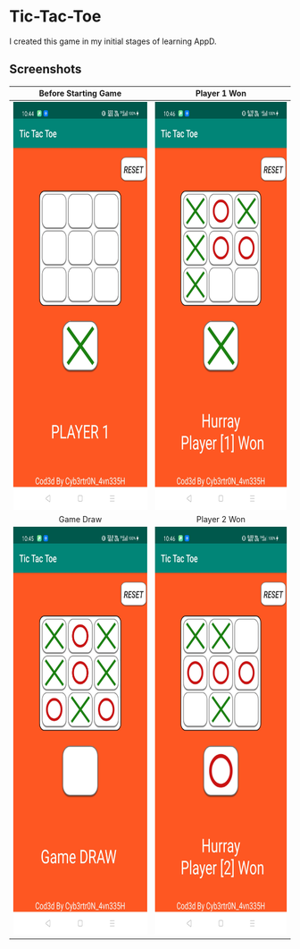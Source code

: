 # Tic-Tac-Toe
I created this game in my initial stages of learning AppD.

## Screenshots
|Before Starting Game|Player 1 Won|
|:---:|:---:|
|<img src="ScreenShots/1.jpg" width="340" height="730" />|<img src="ScreenShots/2.jpg" width="340" height="730" />|
|Game Draw|Player 2 Won|
|<img src="ScreenShots/3.jpg" width="340" height="730" />|<img src="ScreenShots/4.jpg" width="340" height="730" />|
